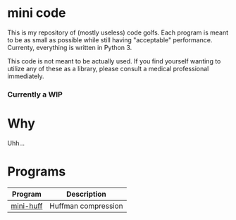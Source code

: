 
# mini code

This is my repository of (mostly useless) code golfs. Each program is meant to be as small as possible while still having "acceptable" performance. Currenty, everything is written in Python 3.

This code is not meant to be actually used. If you find yourself wanting to utilize any of these as a library, please consult a medical professional immediately.

### Currently a WIP

# Why

Uhh...

# Programs

| Program           | Description                   |
| ----------------- | ----------------------------- |
| [mini-huff]       | Huffman compression           |

[mini-huff]: mini-huff/
